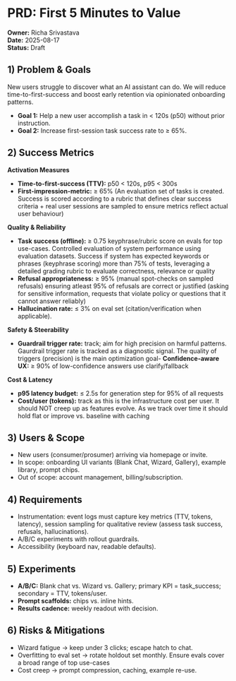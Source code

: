 # PRD: First 5 Minutes to Value
**Owner:** Richa Srivastava  
**Date:** 2025-08-17  
**Status:** Draft

## 1) Problem & Goals
New users struggle to discover what an AI assistant can do. We will reduce time-to-first-success and boost early retention via opinionated onboarding patterns.
- **Goal 1:** Help a new user accomplish a task in < 120s (p50) without prior instruction.
- **Goal 2:** Increase first-session task success rate to ≥ 65%.


## 2) Success Metrics 
**Activation Measures**
- **Time-to-first-success (TTV):** p50 < 120s, p95 < 300s
- **First-impression-metric:** ≥ 65% (An evaluation set of tasks is created. Success is scored according to a rubric that defines clear success criteria + real user sessions are sampled to ensure metrics reflect actual user behaviour)

**Quality & Reliability**
- **Task success (offline):** ≥ 0.75 keyphrase/rubric score on evals for top use-cases. Controlled evaluation of system performance using evaluation datasets. Success if system has expected keywords or phrases (keyphrase scoring) more than 75% of tests, leveraging a detailed grading rubric to evaluate correctness, relevance or quality
- **Refusal appropriateness:** ≥ 95% (manual spot-checks on sampled refusals) ensuring atleast 95% of refusals are correct or justified (asking for sensitive information, requests that violate policy or questions that it cannot answer reliably)
- **Hallucination rate:** ≤ 3% on eval set (citation/verification when applicable). 

**Safety & Steerability**
- **Guardrail trigger rate:** track; aim for high precision on harmful patterns. Gaurdrail trigger rate is tracked as a diagnostic signal. The quality of triggers (precision) is the main optimization goal- 
**Confidence-aware UX:** ≥ 90% of low-confidence answers use clarify/fallback

**Cost & Latency**
- **p95 latency budget:** ≤ 2.5s for generation step for 95% of all requests
- **Cost/user (tokens):** track as this is the infrastructure cost per user. It should NOT creep up as features evolve. As we track over time it should hold flat or improve vs. baseline with caching

## 3) Users & Scope
- New users (consumer/prosumer) arriving via homepage or invite.
- In scope: onboarding UI variants (Blank Chat, Wizard, Gallery), example library, prompt chips.
- Out of scope: account management, billing/subscription.

## 4) Requirements
- Instrumentation: event logs must capture key metrics (TTV, tokens, latency), session sampling for qualitative review (assess task success, refusals, hallucinations).
- A/B/C experiments with rollout guardrails.
- Accessibility (keyboard nav, readable defaults).

## 5) Experiments
- **A/B/C:** Blank chat vs. Wizard vs. Gallery; primary KPI = task_success; secondary = TTV, tokens/user.
- **Prompt scaffolds:** chips vs. inline hints.
- **Results cadence:** weekly readout with decision.

## 6) Risks & Mitigations
- Wizard fatigue → keep under 3 clicks; escape hatch to chat.
- Overfitting to eval set → rotate holdout set monthly. Ensure evals cover a broad range of top use-cases
- Cost creep → prompt compression, caching, example re-use.
